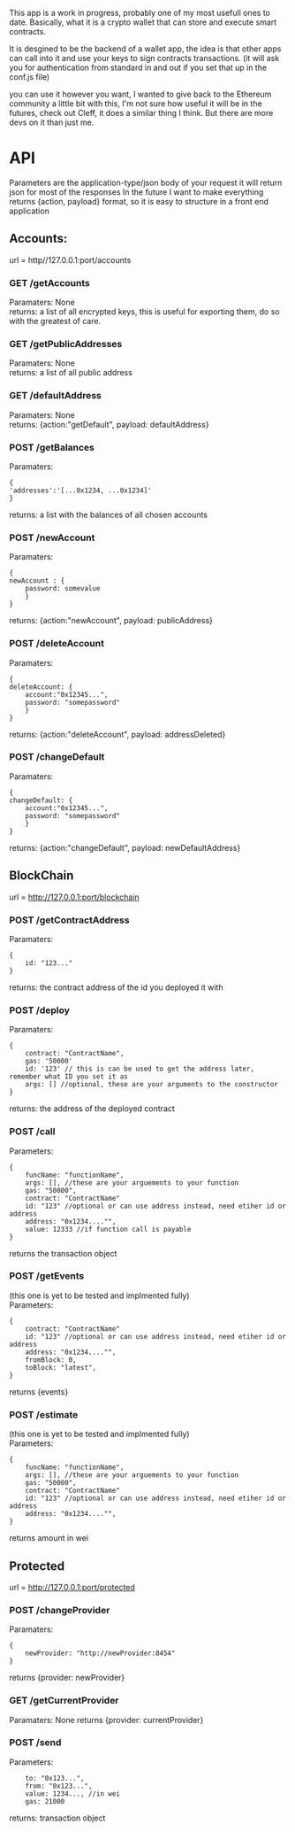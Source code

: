 
This app is a work in progress, probably one of my most usefull ones to date. Basically, what it is a crypto wallet that can store and execute smart contracts.

It is desgined to be the backend of a wallet app, the idea is that other apps can call into it and use your keys to sign contracts transactions.
(it will ask you for authentication from standard in and out if you set that up in the conf.js file)

you can use it however you want, I wanted to give back to the Ethereum community a little bit with this, I'm not sure how
useful it will be in the futures, check out Cleff, it does a similar thing I think. But there are more devs on it than just me.


# API
Parameters are the application-type/json body of your request
it will return json for most of the responses 
In the future I want to make everything returns {action, payload} format, so it is easy to structure
in a front end application


## Accounts:  
url = http//127.0.0.1:port/accounts  
### GET __**/getAccounts**__  
Paramaters: None  
returns: a list of all encrypted keys, this is useful for exporting them, do so with the greatest of care.  

### GET __**/getPublicAddresses**__   
Paramaters: None  
returns: a list of all public address  

### GET __**/defaultAddress**__  
Paramaters: None  
returns: {action:"getDefault", payload: defaultAddress}  

### POST __**/getBalances**__   
Paramaters: 
```
{
'addresses':'[...0x1234, ...0x1234]'
}
```
returns: a list with the balances of all chosen accounts  

### POST __**/newAccount**__  
Paramaters: 
```
{
newAccount : {
    password: somevalue
    }
}
```
returns: {action:"newAccount", payload: publicAddress}  

### POST __**/deleteAccount**__  
Paramaters: 
```
{
deleteAccount: {
    account:"0x12345...", 
    password: "somepassword"
    }
}
```
returns: {action:"deleteAccount", payload: addressDeleted}  

### POST __**/changeDefault**__   
Paramaters: 
```
{
changeDefault: {
    account:"0x12345...", 
    password: "somepassword"
    }
}
```
returns: {action:"changeDefault", payload: newDefaultAddress} 
## BlockChain  
url = http://127.0.0.1:port/blockchain

### POST /getContractAddress  
Paramaters: 
```
{
    id: "123..."
}
```
returns: the contract address of the id you deployed it with  

### POST /deploy  
Paramaters:  
```  
{  
    contract: "ContractName",  
    gas: '50000'  
    id: '123' // this is can be used to get the address later, remember what ID you set it as   
    args: [] //optional, these are your arguments to the constructor    
}
 ```    
returns: the address of the deployed contract  

### POST /call  
Parameters: 
```
{   
    funcName: "functionName",  
    args: [], //these are your arguements to your function  
    gas: "50000",  
    contract: "ContractName"  
    id: "123" //optional or can use address instead, need etiher id or address  
    address: "0x1234...."",  
    value: 12333 //if function call is payable 
}
```
returns the transaction object
### POST /getEvents  
(this one is yet to be tested and implmented fully)  
Parameters: 
```
{  
    contract: "ContractName"  
    id: "123" //optional or can use address instead, need etiher id or address  
    address: "0x1234...."",  
    fromBlock: 0,  
    toBlock: "latest",  
}
```  
returns {events}  
  
### POST /estimate  
(this one is yet to be tested and implmented fully)  
Parameters: 
```  
{  
    funcName: "functionName",  
    args: [], //these are your arguements to your function  
    gas: "50000",  
    contract: "ContractName"  
    id: "123" //optional or can use address instead, need etiher id or address  
    address: "0x1234...."",  
}
```  
returns amount in wei  

## Protected
url = http://127.0.0.1:port/protected


### POST /changeProvider
Paramaters: 
```
{
    newProvider: "http://newProvider:8454"
}
```
returns {provider: newProvider}

### GET /getCurrentProvider
Paramaters: None
returns {provider: currentProvider}

### POST /send
Parameters: 
```
    to: "0x123...",
    from: "0x123...",
    value: 1234..., //in wei
    gas: 21000
```
returns: transaction object

